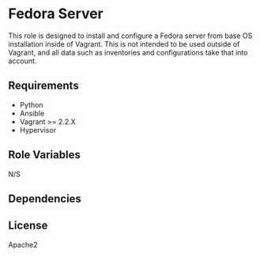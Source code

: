 Fedora Server
=========

This role is designed to install and configure a Fedora server from base OS installation inside of Vagrant. This is not intended to be used outside of Vagrant, and all data such as inventories and configurations take that into account.

Requirements
------------

- Python
- Ansible
- Vagrant >= 2.2.X
- Hypervisor

Role Variables
--------------

N/S

Dependencies
------------

License
-------

Apache2
